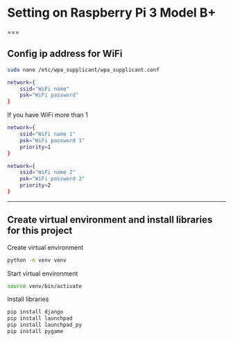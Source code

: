 # Setting on Raspberry Pi 3 Model B+
===
## Config ip address for WiFi
```bash
sudo nano /etc/wpa_supplicant/wpa_supplicant.conf
```
```bash
network={
    ssid="WiFi name"
    psk="WiFi password"
}
```
If you have WiFi more than 1
```bash
network={
    ssid="WiFi name 1"
    psk="WiFi password 1"
    priority=1
}

network={
    ssid="WiFi name 2"
    psk="WiFi password 2"
    priority=2
}
```
---
## Create virtual environment and install libraries for this project
Create virtual environment
```bash
python -m venv venv
```
Start virtual environment
```bash
source venv/bin/activate
```
Install libraries
```bash
pip install django
pip install launchpad
pip install launchpad_py
pip install pygame
```